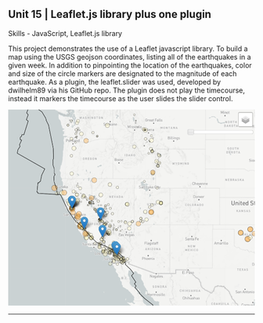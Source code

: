 ﻿## Unit 15 | Leaflet.js library plus one plugin 

Skills - JavaScript, Leaflet.js library

This project demonstrates the use of a Leaflet javascript library.  To build a map using the USGS geojson coordinates, listing all of the earthquakes in a given week.  In addition to pinpointing the location of the earthquakes, color and size of the circle markers are designated to the magnitude of each earthquake.  As a plugin, the leaflet.slider was used, developed by dwilhelm89 via his GitHub repo.  The plugin does not play the timecourse, instead it markers the timecourse as the user slides the slider control.

![](images/Capture1.png)

__________________________________________________________________________________________________________________________________________________